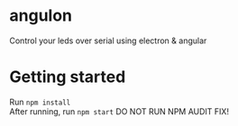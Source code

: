 # angulon
Control your leds over serial using electron &amp; angular

# Getting started
Run ```npm install```  
After running, run ```npm start```
DO NOT RUN NPM AUDIT FIX!
